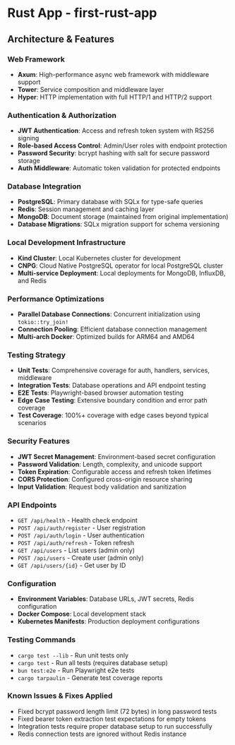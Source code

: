 # Rust App - first-rust-app

## Architecture & Features

### Web Framework
- **Axum**: High-performance async web framework with middleware support
- **Tower**: Service composition and middleware layer
- **Hyper**: HTTP implementation with full HTTP/1 and HTTP/2 support

### Authentication & Authorization
- **JWT Authentication**: Access and refresh token system with RS256 signing
- **Role-based Access Control**: Admin/User roles with endpoint protection
- **Password Security**: bcrypt hashing with salt for secure password storage
- **Auth Middleware**: Automatic token validation for protected endpoints

### Database Integration
- **PostgreSQL**: Primary database with SQLx for type-safe queries
- **Redis**: Session management and caching layer
- **MongoDB**: Document storage (maintained from original implementation)
- **Database Migrations**: SQLx migration support for schema versioning

### Local Development Infrastructure
- **Kind Cluster**: Local Kubernetes cluster for development
- **CNPG**: Cloud Native PostgreSQL operator for local PostgreSQL cluster
- **Multi-service Deployment**: Local deployments for MongoDB, InfluxDB, and Redis

### Performance Optimizations
- **Parallel Database Connections**: Concurrent initialization using `tokio::try_join!`
- **Connection Pooling**: Efficient database connection management
- **Multi-arch Docker**: Optimized builds for ARM64 and AMD64

### Testing Strategy
- **Unit Tests**: Comprehensive coverage for auth, handlers, services, middleware
- **Integration Tests**: Database operations and API endpoint testing
- **E2E Tests**: Playwright-based browser automation testing
- **Edge Case Testing**: Extensive boundary condition and error path coverage
- **Test Coverage**: 100%+ coverage with edge cases beyond typical scenarios

### Security Features
- **JWT Secret Management**: Environment-based secret configuration
- **Password Validation**: Length, complexity, and unicode support
- **Token Expiration**: Configurable access and refresh token lifetimes
- **CORS Protection**: Configured cross-origin resource sharing
- **Input Validation**: Request body validation and sanitization

### API Endpoints
- `GET /api/health` - Health check endpoint
- `POST /api/auth/register` - User registration
- `POST /api/auth/login` - User authentication
- `POST /api/auth/refresh` - Token refresh
- `GET /api/users` - List users (admin only)
- `POST /api/users` - Create user (admin only)
- `GET /api/users/{id}` - Get user by ID

### Configuration
- **Environment Variables**: Database URLs, JWT secrets, Redis configuration
- **Docker Compose**: Local development stack
- **Kubernetes Manifests**: Production deployment configurations

### Testing Commands
- `cargo test --lib` - Run unit tests only
- `cargo test` - Run all tests (requires database setup)
- `bun test:e2e` - Run Playwright e2e tests
- `cargo tarpaulin` - Generate test coverage reports

### Known Issues & Fixes Applied
- Fixed bcrypt password length limit (72 bytes) in long password tests
- Fixed bearer token extraction test expectations for empty tokens
- Integration tests require proper database setup to run successfully
- Redis connection tests are ignored without Redis instance